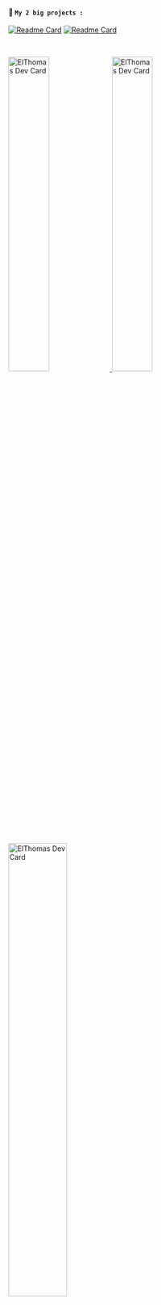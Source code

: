 #### **📜 ``My 2 big projects :``**<br>
[![Readme Card](https://github-readme-stats.vercel.app/api/pin/?username=Thomasperge&repo=GoodFarm&show_owner=true&theme=dark)](https://github.com/thomasperge/GoodFarm)
[![Readme Card](https://github-readme-stats.vercel.app/api/pin/?username=Thomasperge&repo=CryptoCurrency-Desktop-apps&show_owner=true&theme=dark)](https://github.com/thomasperge/CryptoCurrency-Desktop-apps)

<br>


<p float="left">
    <a href="#"><img src="https://github-readme-stats.vercel.app/api?username=Thomasperge&theme=dark&show_icons=true" width="40%" alt="ElThomas Dev Card"/>
    <img src="https://github-readme-stats.vercel.app/api?username=Thomasperge&theme=dark&show_icons=true" width="40%" alt="ElThomas Dev Card"/>
    </a>
    <a href="https://app.daily.dev/Thomasperge"><img src="https://api.daily.dev/devcards/788a1841892f4fd7a87b6b8e29a83cc3.png?r=wup" width="48%" alt="ElThomas Dev Card"/></a>
</p>


<br>


